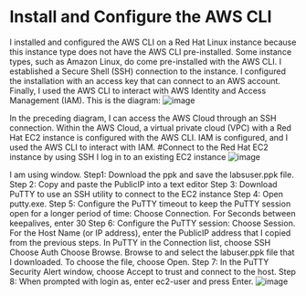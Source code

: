 # Install and Configure the AWS CLI
I installed and configured the AWS CLI on a Red Hat Linux instance because this instance type does not have the AWS CLI pre-installed. Some instance types, such as Amazon Linux, do come pre-installed with the AWS CLI.
I established a Secure Shell (SSH) connection to the instance.
I configured the installation with an access key that can connect to an AWS account. Finally, I used the AWS CLI to interact with AWS Identity and Access Management (IAM).
This is the diagram:
![image](https://github.com/rashmisinha07/aws_restart/assets/62481476/7b66c19a-5e14-4068-a441-d3ae54a5e94a)

In the preceding diagram, I can access the AWS Cloud through an SSH connection. Within the AWS Cloud, a virtual private cloud (VPC) with a Red Hat EC2 instance is configured with the AWS CLI. IAM is configured, and I used the AWS CLI to interact with IAM.
#Connect to the Red Hat EC2 instance by using SSH
 I log in to an existing EC2 instance
 ![image](https://github.com/rashmisinha07/aws_restart/assets/62481476/f4b677f8-76c3-427e-aca3-a602fdccd025)
 
I am using window.
Step1: Download the ppk and save the labsuser.ppk file.
Step 2: Copy and paste the PublicIP into a text editor
Step 3: Download PuTTY to use an SSH utility to connect to the EC2 instance
Step 4: Open putty.exe.
Step 5: Configure the PuTTY timeout to keep the PuTTY session open for a longer period of time:
                Choose Connection.
                For Seconds between keepalives, enter 30
Step 6: Configure the PuTTY session:
              Choose Session.
              For the Host Name (or IP address), enter the PublicIP address that I copied from the previous steps.
               In PuTTY in the Connection list, choose SSH 
               Choose Auth
                Choose Browse.
                Browse to and select the labuser.ppk file that I downloaded.
                To choose the file, choose Open.
Step 7: In the PuTTY Security Alert window, choose Accept to trust and connect to the host.
Step 8: When prompted with login as, enter ec2-user and press Enter.
![image](https://github.com/rashmisinha07/aws_restart/assets/62481476/7fc34eed-2a3b-4847-b500-85136b327173)
